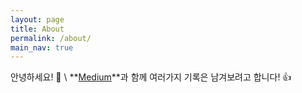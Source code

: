 ```yaml
---
layout: page
title: About
permalink: /about/
main_nav: true
---
```


안녕하세요! 👋 \\
**[Medium](https://grohong.medium.com/)**과 함께 여러가지 기록은 남겨보려고 합니다! 👍
